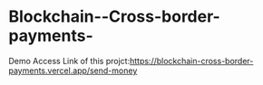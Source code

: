 # Blockchain--Cross-border-payments-

Demo Access Link of this projct:https://blockchain-cross-border-payments.vercel.app/send-money
